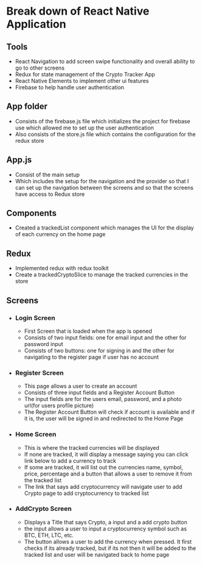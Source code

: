 # Break down of React Native Application

## Tools

- React Navigation to add screen swipe functionality and overall ability to go to other screens
- Redux for state management of the Crypto Tracker App
- React Native Elements to implement other ui features
- Firebase to help handle user authentication

## App folder

- Consists of the firebase.js file which initializes the project for firebase use which allowed me to set up the user authentication
- Also consists of the store.js file which contains the configuration for the redux store

## App.js

- Consist of the main setup
- Which includes the setup for the navigation and the provider so that I can set up the navigation between the screens and so that the screens have access to Redux store

## Components

- Created a trackedList component which manages the UI for the display of each currency on the home page

## Redux

- Implemented redux with redux toolkit
- Create a trackedCryptoSlice to manage the tracked currencies in the store

## Screens

- ### Login Screen

  - First Screen that is loaded when the app is opened
  - Consists of two input fields: one for email input and the other for password input
  - Consists of two buttons: one for signing in and the other for navigating to the register page if user has no account

- ### Register Screen

  - This page allows a user to create an account
  - Consists of three input fields and a Register Account Button
  - The input fields are for the users email, password, and a photo url(for users profile picture)
  - The Register Account Button will check if account is available and if it is, the user will be signed in and redirected to the Home Page

- ### Home Screen

  - This is where the tracked currencies will be displayed
  - If none are tracked, it will display a message saying you can click link below to add a currency to track
  - If some are tracked, it will list out the currencies name, symbol, price, percentage and a button that allows a user to remove it from the tracked list
  - The link that says add cryptocurrency will navigate user to add Crypto page to add cryptocurrency to tracked list

- ### AddCrypto Screen
  - Displays a Title that says Crypto, a input and a add crypto button
  - the input allows a user to input a cryptocurrency symbol such as BTC, ETH, LTC, etc.
  - The button allows a user to add the currency when pressed. It first checks if its already tracked, but if its not then it will be added to the tracked list and user will be navigated back to home page
